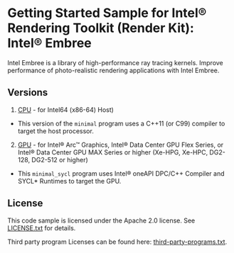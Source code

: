 # Getting Started Sample for Intel&reg; Rendering Toolkit (Render Kit): Intel&reg; Embree

Intel Embree is a library of high-performance ray tracing kernels. Improve performance of photo-realistic rendering applications with Intel Embree.

## Versions

1. [CPU](./cpu/) - for Intel64 (x86-64) Host)
- This version of the `minimal` program uses a C++11 (or C99) compiler to target the host processor.
2. [GPU](./gpu/) - for Intel&reg; Arc&trade; Graphics, Intel&reg; Data Center GPU Flex Series, or Intel&reg; Data Center GPU MAX Series or higher (Xe-HPG, Xe-HPC, DG2-128, DG2-512 or higher)
- This `minimal_sycl` program uses Intel&reg; oneAPI DPC/C++ Compiler and SYCL* Runtimes to target the GPU.


## License

This code sample is licensed under the Apache 2.0 license. See
[LICENSE.txt](LICENSE.txt) for details.

Third party program Licenses can be found here:
[third-party-programs.txt](https://github.com/oneapi-src/oneAPI-samples/blob/master/third-party-programs.txt).
